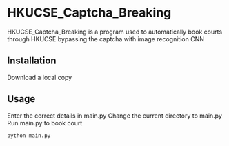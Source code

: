 # HKUCSE_Captcha_Breaking

HKUCSE_Captcha_Breaking is a program used to automatically book courts through HKUCSE bypassing the captcha with image recognition CNN

## Installation

Download a local copy

## Usage

Enter the correct details in main.py
Change the current directory to main.py
Run main.py to book court
```bash
python main.py
```
